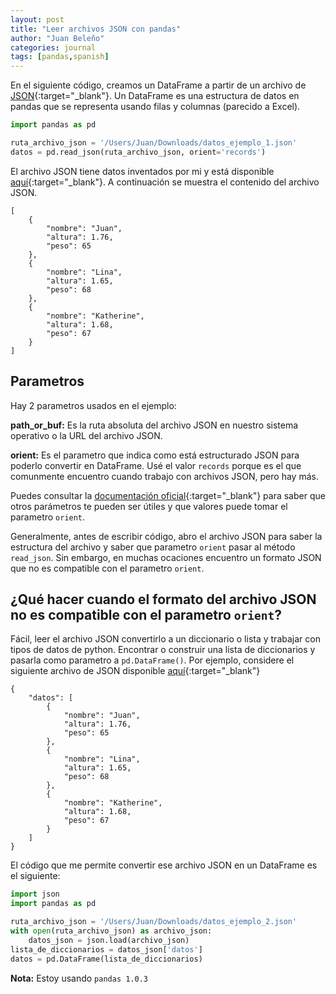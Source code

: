 ```yaml
---
layout: post
title: "Leer archivos JSON con pandas"
author: "Juan Beleño"
categories: journal
tags: [pandas,spanish]
---
```


En el siguiente código, creamos un DataFrame a partir de un archivo de [JSON](https://www.json.org/json-es.html){:target="_blank"}. Un DataFrame es una estructura de datos en pandas que se representa usando filas y columnas (parecido a Excel).

```python
import pandas as pd

ruta_archivo_json = '/Users/Juan/Downloads/datos_ejemplo_1.json'
datos = pd.read_json(ruta_archivo_json, orient='records')
```

El archivo JSON tiene datos inventados por mi y está disponible [aquí](../assets/others/leer-un-archivo-json-en-pandas/datos_ejemplo_1.json){:target="_blank"}. A continuación se muestra el contenido del archivo JSON.

```
[
    {
        "nombre": "Juan",
        "altura": 1.76,
        "peso": 65
    },
    {
        "nombre": "Lina",
        "altura": 1.65,
        "peso": 68
    },
    {
        "nombre": "Katherine",
        "altura": 1.68,
        "peso": 67
    }
]
```

## Parametros
Hay 2 parametros usados en el ejemplo:

**path_or_buf:** Es la ruta absoluta del archivo JSON en nuestro sistema operativo o la URL del archivo JSON.

**orient:** Es el parametro que indica como está estructurado JSON para poderlo convertir en DataFrame. Usé el valor `records` porque es el que comunmente encuentro cuando trabajo con archivos JSON, pero hay más.

Puedes consultar la [documentación oficial](https://pandas.pydata.org/pandas-docs/stable/reference/api/pandas.read_json.html){:target="_blank"} para saber que otros parámetros te pueden ser útiles y que valores puede tomar el parametro `orient`.

Generalmente, antes de escribir código, abro el archivo JSON para saber la estructura del archivo y saber que parametro `orient` pasar al método `read_json`. Sin embargo, en muchas ocaciones encuentro un formato JSON que no es compatible con el parametro `orient`.

## ¿Qué hacer cuando el formato del archivo JSON no es compatible con el parametro `orient`?

Fácil, leer el archivo JSON convertirlo a un diccionario o lista y trabajar con tipos de datos de python. Encontrar o construir una lista de diccionarios y pasarla como parametro a `pd.DataFrame()`. Por ejemplo, considere el siguiente archivo de JSON disponible [aquí](../assets/others/leer-un-archivo-json-en-pandas/datos_ejemplo_2.json){:target="_blank"}

```
{
    "datos": [
        {
            "nombre": "Juan",
            "altura": 1.76,
            "peso": 65
        },
        {
            "nombre": "Lina",
            "altura": 1.65,
            "peso": 68
        },
        {
            "nombre": "Katherine",
            "altura": 1.68,
            "peso": 67
        }
    ]
}
```

El código que me permite convertir ese archivo JSON en un DataFrame es el siguiente:

```python
import json
import pandas as pd

ruta_archivo_json = '/Users/Juan/Downloads/datos_ejemplo_2.json'
with open(ruta_archivo_json) as archivo_json:
    datos_json = json.load(archivo_json)
lista_de_diccionarios = datos_json['datos']
datos = pd.DataFrame(lista_de_diccionarios)
```


**Nota:** Estoy usando `pandas 1.0.3`
